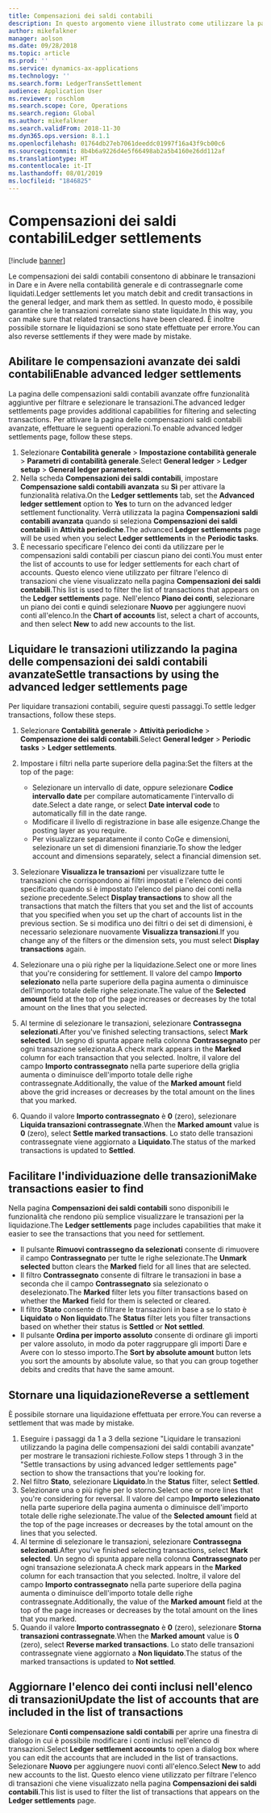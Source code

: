 ```yaml
---
title: Compensazioni dei saldi contabili
description: In questo argomento viene illustrato come utilizzare la pagina delle compensazioni dei saldi contabili per liquidare le transazioni contabili e stornare le liquidazioni.
author: mikefalkner
manager: aolson
ms.date: 09/28/2018
ms.topic: article
ms.prod: ''
ms.service: dynamics-ax-applications
ms.technology: ''
ms.search.form: LedgerTransSettlement
audience: Application User
ms.reviewer: roschlom
ms.search.scope: Core, Operations
ms.search.region: Global
ms.author: mikefalkner
ms.search.validFrom: 2018-11-30
ms.dyn365.ops.version: 8.1.1
ms.openlocfilehash: 01764db27eb7061deeddc01997f16a43f9cb00c6
ms.sourcegitcommit: 8b4b6a9226d4e5f66498ab2a5b4160e26dd112af
ms.translationtype: HT
ms.contentlocale: it-IT
ms.lasthandoff: 08/01/2019
ms.locfileid: "1846825"
---
```

# <a name="ledger-settlements"></a><span data-ttu-id="efab4-103">Compensazioni dei saldi contabili</span><span class="sxs-lookup"><span data-stu-id="efab4-103">Ledger settlements</span></span>

[!include [banner](../includes/banner.md)]

<span data-ttu-id="efab4-104">Le compensazioni dei saldi contabili consentono di abbinare le transazioni in Dare e in Avere nella contabilità generale e di contrassegnarle come liquidati.</span><span class="sxs-lookup"><span data-stu-id="efab4-104">Ledger settlements let you match debit and credit transactions in the general ledger, and mark them as settled.</span></span> <span data-ttu-id="efab4-105">In questo modo, è possibile garantire che le transazioni correlate siano state liquidate.</span><span class="sxs-lookup"><span data-stu-id="efab4-105">In this way, you can make sure that related transactions have been cleared.</span></span> <span data-ttu-id="efab4-106">È inoltre possibile stornare le liquidazioni se sono state effettuate per errore.</span><span class="sxs-lookup"><span data-stu-id="efab4-106">You can also reverse settlements if they were made by mistake.</span></span>

## <a name="enable-advanced-ledger-settlements"></a><span data-ttu-id="efab4-107">Abilitare le compensazioni avanzate dei saldi contabili</span><span class="sxs-lookup"><span data-stu-id="efab4-107">Enable advanced ledger settlements</span></span>

<span data-ttu-id="efab4-108">La pagina delle compensazioni saldi contabili avanzate offre funzionalità aggiuntive per filtrare e selezionare le transazioni.</span><span class="sxs-lookup"><span data-stu-id="efab4-108">The advanced ledger settlements page provides additional capabilities for filtering and selecting transactions.</span></span> <span data-ttu-id="efab4-109">Per attivare la pagina delle compensazioni saldi contabili avanzate, effettuare le seguenti operazioni.</span><span class="sxs-lookup"><span data-stu-id="efab4-109">To enable advanced ledger settlements page, follow these steps.</span></span>

1. <span data-ttu-id="efab4-110">Selezionare **Contabilità generale** \> **Impostazione contabilità generale** \> **Parametri di contabilità generale**.</span><span class="sxs-lookup"><span data-stu-id="efab4-110">Select **General ledger** \> **Ledger setup** \> **General ledger parameters**.</span></span> 
2. <span data-ttu-id="efab4-111">Nella scheda **Compensazioni dei saldi contabili**, impostare **Compensazione saldi contabili avanzata** su **Sì** per attivare la funzionalità relativa.</span><span class="sxs-lookup"><span data-stu-id="efab4-111">On the **Ledger settlements** tab, set the **Advanced ledger settlement** option to **Yes** to turn on the advanced ledger settlement functionality.</span></span> <span data-ttu-id="efab4-112">Verrà utilizzata la pagina **Compensazioni saldi contabili avanzata** quando si seleziona **Compensazioni dei saldi contabili** in **Attività periodiche**.</span><span class="sxs-lookup"><span data-stu-id="efab4-112">The advanced **Ledger settlements** page will be used when you select **Ledger settlements** in the **Periodic tasks**.</span></span> 
3. <span data-ttu-id="efab4-113">È necessario specificare l'elenco dei conti da utilizzare per le compensazioni saldi contabili per ciascun piano dei conti.</span><span class="sxs-lookup"><span data-stu-id="efab4-113">You must enter the list of accounts to use for ledger settlements for each chart of accounts.</span></span> <span data-ttu-id="efab4-114">Questo elenco viene utilizzato per filtrare l'elenco di transazioni che viene visualizzato nella pagina **Compensazioni dei saldi contabili**.</span><span class="sxs-lookup"><span data-stu-id="efab4-114">This list is used to filter the list of transactions that appears on the **Ledger settlements** page.</span></span> <span data-ttu-id="efab4-115">Nell'elenco **Piano dei conti**, selezionare un piano dei conti e quindi selezionare **Nuovo** per aggiungere nuovi conti all'elenco.</span><span class="sxs-lookup"><span data-stu-id="efab4-115">In the **Chart of accounts** list, select a chart of accounts, and then select **New** to add new accounts to the list.</span></span>

## <a name="settle-transactions-by-using-the-advanced-ledger-settlements-page"></a><span data-ttu-id="efab4-116">Liquidare le transazioni utilizzando la pagina delle compensazioni dei saldi contabili avanzate</span><span class="sxs-lookup"><span data-stu-id="efab4-116">Settle transactions by using the advanced ledger settlements page</span></span>

<span data-ttu-id="efab4-117">Per liquidare transazioni contabili, seguire questi passaggi.</span><span class="sxs-lookup"><span data-stu-id="efab4-117">To settle ledger transactions, follow these steps.</span></span>

1. <span data-ttu-id="efab4-118">Selezionare **Contabilità generale** \> **Attività periodiche** \> **Compensazione dei saldi contabili**.</span><span class="sxs-lookup"><span data-stu-id="efab4-118">Select **General ledger** \> **Periodic tasks** \> **Ledger settlements**.</span></span>
2. <span data-ttu-id="efab4-119">Impostare i filtri nella parte superiore della pagina:</span><span class="sxs-lookup"><span data-stu-id="efab4-119">Set the filters at the top of the page:</span></span>

    - <span data-ttu-id="efab4-120">Selezionare un intervallo di date, oppure selezionare **Codice intervallo date** per compilare automaticamente l'intervallo di date.</span><span class="sxs-lookup"><span data-stu-id="efab4-120">Select a date range, or select **Date interval code** to automatically fill in the date range.</span></span>
    - <span data-ttu-id="efab4-121">Modificare il livello di registrazione in base alle esigenze.</span><span class="sxs-lookup"><span data-stu-id="efab4-121">Change the posting layer as you require.</span></span>
    - <span data-ttu-id="efab4-122">Per visualizzare separatamente il conto CoGe e dimensioni, selezionare un set di dimensioni finanziarie.</span><span class="sxs-lookup"><span data-stu-id="efab4-122">To show the ledger account and dimensions separately, select a financial dimension set.</span></span>

3. <span data-ttu-id="efab4-123">Selezionare **Visualizza le transazioni** per visualizzare tutte le transazioni che corrispondono ai filtri impostati e l'elenco dei conti specificato quando si è impostato l'elenco del piano dei conti nella sezione precedente.</span><span class="sxs-lookup"><span data-stu-id="efab4-123">Select **Display transactions** to show all the transactions that match the filters that you set and the list of accounts that you specified when you set up the chart of accounts list in the previous section.</span></span> <span data-ttu-id="efab4-124">Se si modifica uno dei filtri o dei set di dimensioni, è necessario selezionare nuovamente **Visualizza transazioni**.</span><span class="sxs-lookup"><span data-stu-id="efab4-124">If you change any of the filters or the dimension sets, you must select **Display transactions** again.</span></span>
4. <span data-ttu-id="efab4-125">Selezionare una o più righe per la liquidazione.</span><span class="sxs-lookup"><span data-stu-id="efab4-125">Select one or more lines that you're considering for settlement.</span></span> <span data-ttu-id="efab4-126">Il valore del campo **Importo selezionato** nella parte superiore della pagina aumenta o diminuisce dell'importo totale delle righe selezionate.</span><span class="sxs-lookup"><span data-stu-id="efab4-126">The value of the **Selected amount** field at the top of the page increases or decreases by the total amount on the lines that you selected.</span></span>
5. <span data-ttu-id="efab4-127">Al termine di selezionare le transazioni, selezionare **Contrassegna selezionati**.</span><span class="sxs-lookup"><span data-stu-id="efab4-127">After you've finished selecting transactions, select **Mark selected**.</span></span> <span data-ttu-id="efab4-128">Un segno di spunta appare nella colonna **Contrassegnato** per ogni transazione selezionata.</span><span class="sxs-lookup"><span data-stu-id="efab4-128">A check mark appears in the **Marked** column for each transaction that you selected.</span></span> <span data-ttu-id="efab4-129">Inoltre, il valore del campo **Importo contrassegnato** nella parte superiore della griglia aumenta o diminuisce dell'importo totale delle righe contrassegnate.</span><span class="sxs-lookup"><span data-stu-id="efab4-129">Additionally, the value of the **Marked amount** field above the grid increases or decreases by the total amount on the lines that you marked.</span></span>
6. <span data-ttu-id="efab4-130">Quando il valore **Importo contrassegnato** è **0** (zero), selezionare **Liquida transazioni contrassegnate**.</span><span class="sxs-lookup"><span data-stu-id="efab4-130">When the **Marked amount** value is **0** (zero), select **Settle marked transactions**.</span></span> <span data-ttu-id="efab4-131">Lo stato delle transazioni contrassegnate viene aggiornato a **Liquidato**.</span><span class="sxs-lookup"><span data-stu-id="efab4-131">The status of the marked transactions is updated to **Settled**.</span></span>

## <a name="make-transactions-easier-to-find"></a><span data-ttu-id="efab4-132">Facilitare l'individuazione delle transazioni</span><span class="sxs-lookup"><span data-stu-id="efab4-132">Make transactions easier to find</span></span>

<span data-ttu-id="efab4-133">Nella pagina **Compensazioni dei saldi contabili** sono disponibili le funzionalità che rendono più semplice visualizzare le transazioni per la liquidazione.</span><span class="sxs-lookup"><span data-stu-id="efab4-133">The **Ledger settlements** page includes capabilities that make it easier to see the transactions that you need for settlement.</span></span>

- <span data-ttu-id="efab4-134">Il pulsante **Rimuovi contrassegno da selezionati** consente di rimuovere il campo **Contrassegnato** per tutte le righe selezionate.</span><span class="sxs-lookup"><span data-stu-id="efab4-134">The **Unmark selected** button clears the **Marked** field for all lines that are selected.</span></span>
- <span data-ttu-id="efab4-135">Il filtro **Contrassegnato** consente di filtrare le transazioni in base a seconda che il campo **Contrassegnato** sia selezionato o deselezionato.</span><span class="sxs-lookup"><span data-stu-id="efab4-135">The **Marked** filter lets you filter transactions based on whether the **Marked** field for them is selected or cleared.</span></span>
- <span data-ttu-id="efab4-136">Il filtro **Stato** consente di filtrare le transazioni in base a se lo stato è **Liquidato** o **Non liquidato**.</span><span class="sxs-lookup"><span data-stu-id="efab4-136">The **Status** filter lets you filter transactions based on whether their status is **Settled** or **Not settled**.</span></span>
- <span data-ttu-id="efab4-137">Il pulsante **Ordina per importo assoluto** consente di ordinare gli importi per valore assoluto, in modo da poter raggruppare gli importi Dare e Avere con lo stesso importo.</span><span class="sxs-lookup"><span data-stu-id="efab4-137">The **Sort by absolute amount** button lets you sort the amounts by absolute value, so that you can group together debits and credits that have the same amount.</span></span>

## <a name="reverse-a-settlement"></a><span data-ttu-id="efab4-138">Stornare una liquidazione</span><span class="sxs-lookup"><span data-stu-id="efab4-138">Reverse a settlement</span></span>

<span data-ttu-id="efab4-139">È possibile stornare una liquidazione effettuata per errore.</span><span class="sxs-lookup"><span data-stu-id="efab4-139">You can reverse a settlement that was made by mistake.</span></span>

1. <span data-ttu-id="efab4-140">Eseguire i passaggi da 1 a 3 della sezione "Liquidare le transazioni utilizzando la pagina delle compensazioni dei saldi contabili avanzate" per mostrare le transazioni richieste.</span><span class="sxs-lookup"><span data-stu-id="efab4-140">Follow steps 1 through 3 in the "Settle transactions by using advanced ledger settlements page" section to show the transactions that you're looking for.</span></span>
2. <span data-ttu-id="efab4-141">Nel filtro **Stato**, selezionare **Liquidato**.</span><span class="sxs-lookup"><span data-stu-id="efab4-141">In the **Status** filter, select **Settled**.</span></span>
3. <span data-ttu-id="efab4-142">Selezionare una o più righe per lo storno.</span><span class="sxs-lookup"><span data-stu-id="efab4-142">Select one or more lines that you're considering for reversal.</span></span> <span data-ttu-id="efab4-143">Il valore del campo **Importo selezionato** nella parte superiore della pagina aumenta o diminuisce dell'importo totale delle righe selezionate.</span><span class="sxs-lookup"><span data-stu-id="efab4-143">The value of the **Selected amount** field at the top of the page increases or decreases by the total amount on the lines that you selected.</span></span>
4. <span data-ttu-id="efab4-144">Al termine di selezionare le transazioni, selezionare **Contrassegna selezionati**.</span><span class="sxs-lookup"><span data-stu-id="efab4-144">After you've finished selecting transactions, select **Mark selected**.</span></span> <span data-ttu-id="efab4-145">Un segno di spunta appare nella colonna **Contrassegnato** per ogni transazione selezionata.</span><span class="sxs-lookup"><span data-stu-id="efab4-145">A check mark appears in the **Marked** column for each transaction that you selected.</span></span> <span data-ttu-id="efab4-146">Inoltre, il valore del campo **Importo contrassegnato** nella parte superiore della pagina aumenta o diminuisce dell'importo totale delle righe contrassegnate.</span><span class="sxs-lookup"><span data-stu-id="efab4-146">Additionally, the value of the **Marked amount** field at the top of the page increases or decreases by the total amount on the lines that you marked.</span></span>
5. <span data-ttu-id="efab4-147">Quando il valore **Importo contrassegnato** è **0** (zero), selezionare **Storna transazioni contrassegnate**.</span><span class="sxs-lookup"><span data-stu-id="efab4-147">When the **Marked amount** value is **0** (zero), select **Reverse marked transactions**.</span></span> <span data-ttu-id="efab4-148">Lo stato delle transazioni contrassegnate viene aggiornato a **Non liquidato**.</span><span class="sxs-lookup"><span data-stu-id="efab4-148">The status of the marked transactions is updated to **Not settled**.</span></span>

## <a name="update-the-list-of-accounts-that-are-included-in-the-list-of-transactions"></a><span data-ttu-id="efab4-149">Aggiornare l'elenco dei conti inclusi nell'elenco di transazioni</span><span class="sxs-lookup"><span data-stu-id="efab4-149">Update the list of accounts that are included in the list of transactions</span></span>

<span data-ttu-id="efab4-150">Selezionare **Conti compensazione saldi contabili** per aprire una finestra di dialogo in cui è possibile modificare i conti inclusi nell'elenco di transazioni.</span><span class="sxs-lookup"><span data-stu-id="efab4-150">Select **Ledger settlement accounts** to open a dialog box where you can edit the accounts that are included in the list of transactions.</span></span> <span data-ttu-id="efab4-151">Selezionare **Nuovo** per aggiungere nuovi conti all'elenco.</span><span class="sxs-lookup"><span data-stu-id="efab4-151">Select **New** to add new accounts to the list.</span></span> <span data-ttu-id="efab4-152">Questo elenco viene utilizzato per filtrare l'elenco di transazioni che viene visualizzato nella pagina **Compensazioni dei saldi contabili**.</span><span class="sxs-lookup"><span data-stu-id="efab4-152">This list is used to filter the list of transactions that appears on the **Ledger settlements** page.</span></span>
